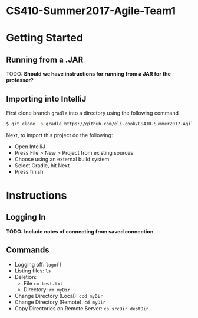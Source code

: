 # CS410-Summer2017-Agile-Team1

# Getting Started

## Running from a .JAR
TODO: **Should we have instructions for running from a JAR for the professor?**

## Importing into IntelliJ

First clone branch `gradle` into a directory using the following command
 ```sh
 $ git clone -b gradle https://github.com/eli-cook/CS410-Summer2017-Agile-Team1.git
 ```

Next, to import this project do the following:

* Open IntelliJ
* Press File > New > Project from existing sources
* Choose using an external build system
* Select Gradle, hit Next
* Press finish

# Instructions

## Logging In
**TODO: Include notes of connecting from saved connection**

## Commands
* Logging off: ```logoff```
* Listing files: ```ls```
* Deletion:
    - File ```rm test.txt```
    - Directory: ```rm myDir```
* Change Directory (Local): ```ccd myDir```
* Change Directory (Remote): ```cd myDir```
* Copy Directories on Remote Server: ```cp srcDir destDir```
